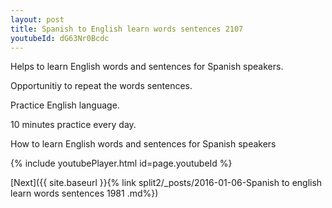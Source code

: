 ```yaml
---
layout: post
title: Spanish to English learn words sentences 2107 
youtubeId: dG63Nr0Bcdc
---
```

 
 
Helps to learn English words and sentences for Spanish speakers.

Opportunitiy to repeat the words sentences. 

Practice English language. 
 
10 minutes practice every day. 
 
How to learn English words and sentences for Spanish speakers 
 
{% include youtubePlayer.html id=page.youtubeId %}
 
 
[Next]({{ site.baseurl }}{% link  split2/_posts/2016-01-06-Spanish to english learn words sentences 1981 .md%})
 
